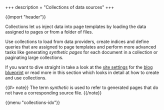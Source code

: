 +++
description = "Collections of data sources"
+++

{{import "header"}}

Collections let us inject data into page templates by loading the data assigned to pages or from a folder of files.

Use collections to load from data providers, create indices and define queries that are assigned to page templates and perform more advanced tasks like generating *synthetic pages* for each document in a collection or paginating large collections.

If you want to dive straight in take a look at the [site settings][blog-site-settings] for the [blog blueprint][blog-blueprint] or read more in this section which looks in detail at how to create and use collections.

{{#> note}}
The term *synthetic* is used to refer to generated pages that do not have a corresponding source file.
{{/note}}

{{menu "collections-idx"}}

[blog-site-settings]: https://github.com/uwe-app/blueprints/blob/main/blog/site.toml
[blog-blueprint]: https://github.com/uwe-app/blueprints/tree/main/blog
